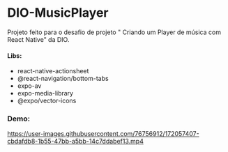 # DIO-MusicPlayer
Projeto feito para o desafio de projeto " Criando um Player de música com React Native" da DIO.



#### Libs:

- react-native-actionsheet
- @react-navigation/bottom-tabs
- expo-av
- expo-media-library
- @expo/vector-icons


### Demo:

https://user-images.githubusercontent.com/76756912/172057407-cbdafdb8-1b55-47bb-a5bb-14c7ddabef13.mp4

